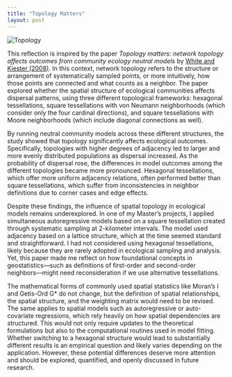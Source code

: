 ```yaml
---
title: "Topology Matters"
layout: post
---
```


![Topology](https://images.unsplash.com/photo-1545987796-200677ee1011?ixlib=rb-1.2.1&ixid=MnwxMjA3fDB8MHxwaG90by1wYWdlfHx8fGVufDB8fHx8&auto=format&fit=crop&w=1050&q=80)

This reflection is inspired by the paper *Topology matters: network topology affects outcomes from community ecology neutral models* by [White and Kiester (2008)](https://doi.org/10.1016/j.compenvurbsys.2007.11.002). In this context, network topology refers to the structure or arrangement of systematically sampled points, or more intuitively, how those points are connected and what counts as a neighbor. The paper explored whether the spatial structure of ecological communities affects dispersal patterns, using three different topological frameworks: hexagonal tessellations, square tessellations with von Neumann neighborhoods (which consider only the four cardinal directions), and square tessellations with Moore neighborhoods (which include diagonal connections as well).

By running neutral community models across these different structures, the study showed that topology significantly affects ecological outcomes. Specifically, topologies with higher degrees of adjacency led to larger and more evenly distributed populations as dispersal increased. As the probability of dispersal rose, the differences in model outcomes among the different topologies became more pronounced. Hexagonal tessellations, which offer more uniform adjacency relations, often performed better than square tessellations, which suffer from inconsistencies in neighbor definitions due to corner cases and edge effects.

Despite these findings, the influence of spatial topology in ecological models remains underexplored. In one of my Master’s projects, I applied simultaneous autoregressive models based on a square tessellation created through systematic sampling at 2-kilometer intervals. The model used adjacency based on a lattice structure, which at the time seemed standard and straightforward. I had not considered using hexagonal tessellations, likely because they are rarely adopted in ecological sampling and analysis. Yet, this paper made me reflect on how foundational concepts in geostatistics—such as definitions of first-order and second-order neighbors—might need reconsideration if we use alternative tessellations.

The mathematical forms of commonly used spatial statistics like Moran’s I and Getis-Ord G* do not change, but the definition of spatial relationships, the spatial structure, and the weighting matrix would need to be revised. The same applies to spatial models such as autoregressive or auto-covariate regressions, which rely heavily on how spatial dependencies are structured. This would not only require updates to the theoretical formulations but also to the computational routines used in model fitting. Whether switching to a hexagonal structure would lead to substantially different results is an empirical question and likely varies depending on the application. However, these potential differences deserve more attention and should be explored, quantified, and openly discussed in future research.
